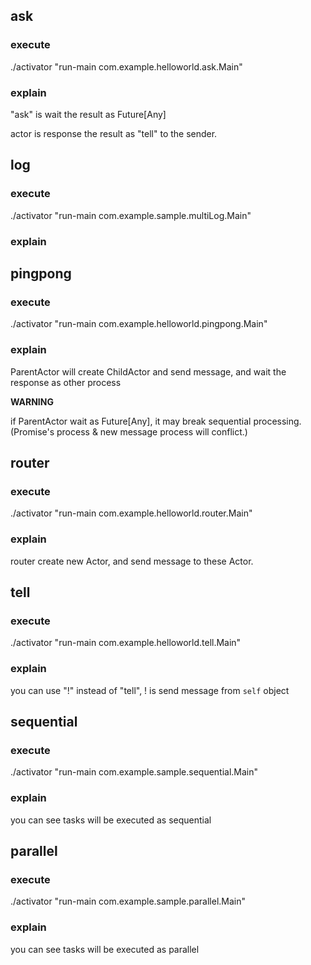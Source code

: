 
## ask


### execute

./activator "run-main com.example.helloworld.ask.Main"

### explain

"ask" is wait the result as Future[Any]

actor is response the result as "tell" to the sender.

## log

### execute

./activator "run-main com.example.sample.multiLog.Main"

### explain

## pingpong


### execute

./activator "run-main com.example.helloworld.pingpong.Main"

### explain

ParentActor will create ChildActor and send message,
and wait the response as other process

**WARNING**

if ParentActor wait as Future[Any], it may break sequential processing.
(Promise's process & new message process will conflict.)


## router


### execute

./activator "run-main com.example.helloworld.router.Main"

### explain

router create new Actor, and send message to these Actor.

## tell

### execute

./activator "run-main com.example.helloworld.tell.Main"

### explain

you can use "!" instead of "tell", 
! is send message from `self` object

## sequential

### execute

./activator "run-main com.example.sample.sequential.Main"

### explain

you can see tasks will be executed as sequential

## parallel

### execute

./activator "run-main com.example.sample.parallel.Main"

### explain

you can see tasks will be executed as parallel